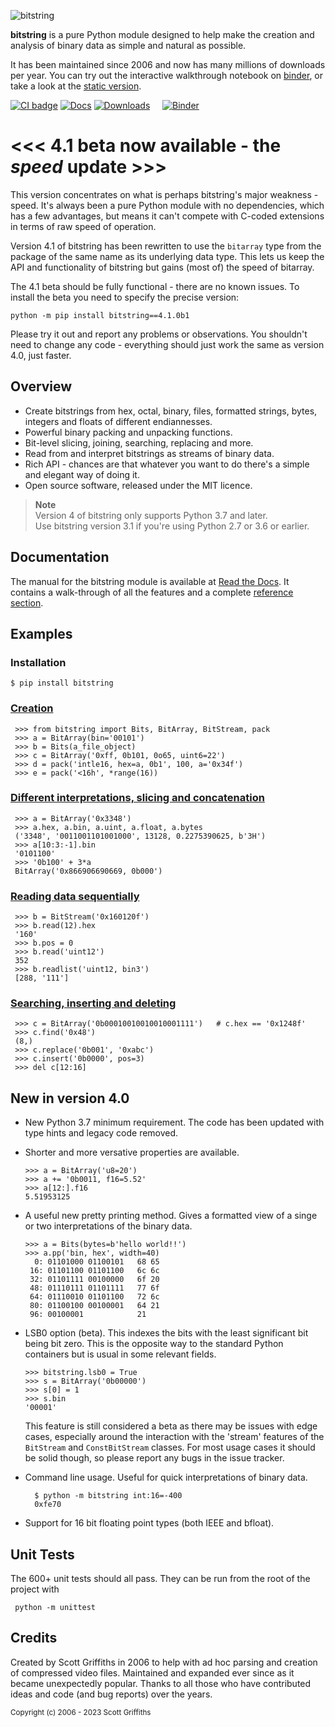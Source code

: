 

![bitstring](https://raw.githubusercontent.com/scott-griffiths/bitstring/main/doc/bitstring_logo_small.png "bitstring")

**bitstring** is a pure Python module designed to help make
the creation and analysis of binary data as simple and natural as possible.

It has been maintained since 2006 and now has many millions of downloads per year.
You can try out the interactive walkthrough notebook on [binder](https://mybinder.org/v2/gh/scott-griffiths/bitstring/main?labpath=doc%2Fwalkthrough.ipynb), or take a look at the [static version](https://github.com/scott-griffiths/bitstring/blob/main/doc/walkthrough.ipynb).


[![CI badge](https://github.com/scott-griffiths/bitstring/actions/workflows/.github/workflows/ci.yml/badge.svg)](https://github.com/scott-griffiths/bitstring/actions/workflows/ci.yml)
[![Docs](https://img.shields.io/readthedocs/bitstring)](https://bitstring.readthedocs.io/en/latest/)
[![Downloads](https://img.shields.io/pypi/dm/bitstring?color=blue)](https://pypistats.org/packages/bitstring) &nbsp; &nbsp; 
[![Binder](https://mybinder.org/badge_logo.svg)](https://mybinder.org/v2/gh/scott-griffiths/bitstring/main?labpath=doc%2Fwalkthrough.ipynb)

# \<<< 4.1 beta now available - the _speed_ update \>>>

This version concentrates on what is perhaps bitstring's major weakness - speed.
It's always been a pure Python module with no dependencies, which has a few advantages, but means it can't compete with C-coded extensions in terms of raw speed of operation.

Version 4.1 of bitstring has been rewritten to use the `bitarray` type from the package of the same name as its underlying data type.
This lets us keep the API and functionality of bitstring but gains (most of) the speed of bitarray.

The 4.1 beta should be fully functional - there are no known issues.
To install the beta you need to specify the precise version:

    python -m pip install bitstring==4.1.0b1

Please try it out and report any problems or observations.
You shouldn't need to change any code - everything should just work the same as version 4.0, just faster.

Overview
--------

* Create bitstrings from hex, octal, binary, files, formatted strings, bytes, integers and floats of different endiannesses.
* Powerful binary packing and unpacking functions.
* Bit-level slicing, joining, searching, replacing and more.
* Read from and interpret bitstrings as streams of binary data.
* Rich API - chances are that whatever you want to do there's a simple and elegant way of doing it.
* Open source software, released under the MIT licence.


> **Note** \
> Version 4 of bitstring only supports Python 3.7 and later. \
> Use bitstring version 3.1 if you're using Python 2.7 or 3.6 or earlier.


Documentation
-------------
The manual for the bitstring module is available at [Read the Docs](https://bitstring.readthedocs.org).
It contains a walk-through of all the features and a complete [reference section](https://bitstring.readthedocs.io/en/stable/quick_ref.html).


Examples
--------

### Installation

    $ pip install bitstring

### [Creation](https://bitstring.readthedocs.io/en/stable/creation.html)

     >>> from bitstring import Bits, BitArray, BitStream, pack
     >>> a = BitArray(bin='00101')
     >>> b = Bits(a_file_object)
     >>> c = BitArray('0xff, 0b101, 0o65, uint6=22')
     >>> d = pack('intle16, hex=a, 0b1', 100, a='0x34f')
     >>> e = pack('<16h', *range(16))

### [Different interpretations, slicing and concatenation](https://bitstring.readthedocs.io/en/stable/interpretation.html)

     >>> a = BitArray('0x3348')
     >>> a.hex, a.bin, a.uint, a.float, a.bytes
     ('3348', '0011001101001000', 13128, 0.2275390625, b'3H')
     >>> a[10:3:-1].bin
     '0101100'
     >>> '0b100' + 3*a
     BitArray('0x866906690669, 0b000')

### [Reading data sequentially](https://bitstring.readthedocs.io/en/stable/reading.html)

     >>> b = BitStream('0x160120f')
     >>> b.read(12).hex
     '160'
     >>> b.pos = 0
     >>> b.read('uint12')
     352
     >>> b.readlist('uint12, bin3')
     [288, '111']

### [Searching, inserting and deleting](https://bitstring.readthedocs.io/en/stable/reading.html#finding-and-replacing)

     >>> c = BitArray('0b00010010010010001111')   # c.hex == '0x1248f'
     >>> c.find('0x48')
     (8,)
     >>> c.replace('0b001', '0xabc')
     >>> c.insert('0b0000', pos=3)
     >>> del c[12:16]


New in version 4.0
------------------

* New Python 3.7 minimum requirement. The code has been updated with type hints and legacy code removed.
* Shorter and more versative properties are available.

      >>> a = BitArray('u8=20')
      >>> a += '0b0011, f16=5.52'
      >>> a[12:].f16
      5.51953125

* A useful new pretty printing method. Gives a formatted view of a singe or two interpretations of the
  binary data.

      >>> a = Bits(bytes=b'hello world!!')
      >>> a.pp('bin, hex', width=40)
        0: 01101000 01100101   68 65
       16: 01101100 01101100   6c 6c
       32: 01101111 00100000   6f 20
       48: 01110111 01101111   77 6f
       64: 01110010 01101100   72 6c
       80: 01100100 00100001   64 21
       96: 00100001            21   

* LSB0 option (beta). This indexes the bits with the least significant bit being bit zero. This is the
  opposite way to the standard Python containers but is usual in some relevant fields.
      
      >>> bitstring.lsb0 = True
      >>> s = BitArray('0b00000')
      >>> s[0] = 1
      >>> s.bin
      '00001'

  This feature is still considered a beta as there may be issues with edge cases, especially around the
  interaction with the 'stream' features of the `BitStream` and `ConstBitStream` classes. For most usage
  cases it should be solid though, so please report any bugs in the issue tracker.
      
* Command line usage. Useful for quick interpretations of binary data.

        $ python -m bitstring int:16=-400
        0xfe70

* Support for 16 bit floating point types (both IEEE and bfloat).


Unit Tests
----------

The 600+ unit tests should all pass. They can be run from the root of the project with

     python -m unittest


Credits
-------

Created by Scott Griffiths in 2006 to help with ad hoc parsing and creation of compressed video files.
Maintained and expanded ever since as it became unexpectedly popular. Thanks to all those who have contributed ideas
and code (and bug reports) over the years.


<sub>Copyright (c) 2006 - 2023 Scott Griffiths</sub>
